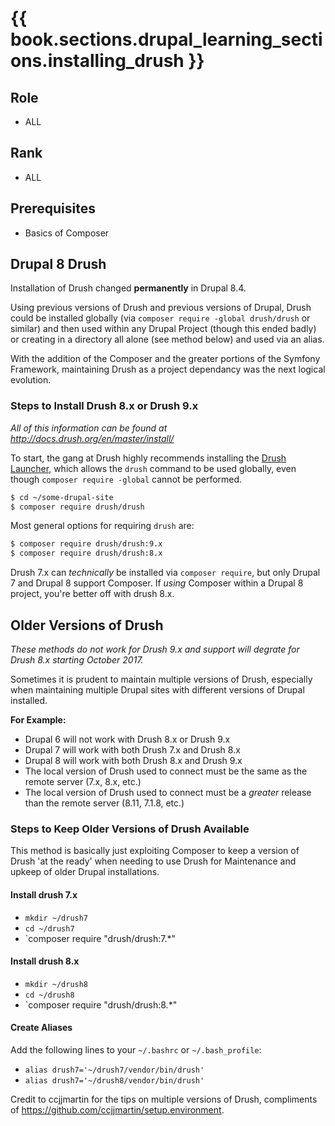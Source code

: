 # {{ book.sections.drupal_learning_sections.installing_drush }}

## Role
- ALL

## Rank
- ALL

## Prerequisites
- Basics of Composer

## Drupal 8 Drush

Installation of Drush changed **permanently** in Drupal 8.4. 

Using previous versions of Drush and previous versions of Drupal, Drush could be installed globally (via `composer require -global drush/drush` or similar) and then used within any Drupal Project (though this ended badly) or creating in a directory all alone (see method below) and used via an alias.

With the addition of the Composer and the greater portions of the Symfony Framework, maintaining Drush as a project dependancy was the next logical evolution.

### Steps to Install Drush 8.x or Drush 9.x

*All of this information can be found at http://docs.drush.org/en/master/install/*

To start, the gang at Drush highly recommends installing the [Drush Launcher](https://github.com/drush-ops/drush-launcher "Drush Launcher"), which allows the `drush` command to be used globally, even though `composer require -global` cannot be performed.

```bash
$ cd ~/some-drupal-site
$ composer require drush/drush
```

Most general options for requiring `drush` are:
```bash
$ composer require drush/drush:9.x
$ composer require drush/drush:8.x
```
Drush 7.x can *technically* be installed via `composer require`, but only Drupal 7 and Drupal 8 support Composer. If *using* Composer within a Drupal 8 project, you're better off with drush 8.x.

## Older Versions of Drush

*These methods do not work for Drush 9.x and support will degrate for Drush 8.x starting October 2017.*

Sometimes it is prudent to maintain multiple versions of Drush, especially when maintaining multiple Drupal sites with different versions of Drupal installed.

**For Example:**
- Drupal 6 will not work with Drush 8.x or Drush 9.x
- Drupal 7 will work with both Drush 7.x and Drush 8.x
- Drupal 8 will work with both Drush 8.x and Drush 9.x
- The local version of Drush used to connect must be the same as the remote server (7.x, 8.x, etc.)
- The local version of Drush used to connect must be a *greater* release than the remote server (8.11, 7.1.8, etc.)

### Steps to Keep Older Versions of Drush Available

This method is basically just exploiting Composer to keep a version of Drush 'at the ready' when needing to use Drush for Maintenance and upkeep of older Drupal installations.

#### Install drush 7.x
- `mkdir ~/drush7`
- `cd ~/drush7`
- `composer require "drush/drush:7.*"

#### Install drush 8.x
- `mkdir ~/drush8`
- `cd ~/drush8`
- `composer require "drush/drush:8.*"

#### Create Aliases
Add the following lines to your `~/.bashrc` or `~/.bash_profile`:
- `alias drush7='~/drush7/vendor/bin/drush'`
- `alias drush7='~/drush8/vendor/bin/drush'`


Credit to ccjjmartin for the tips on multiple versions of Drush, compliments of https://github.com/ccjjmartin/setup.environment. 
